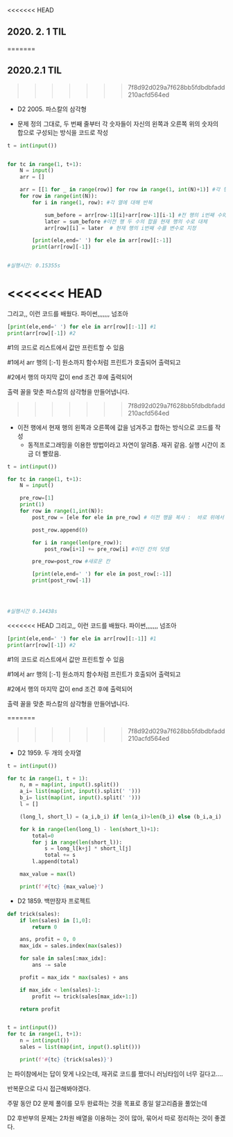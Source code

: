 <<<<<<< HEAD
## 2020. 2. 1 TIL
=======
## 2020.2.1 TIL
>>>>>>> 7f8d92d029a7f628bb5fdbdbfadd210acfd564ed



- D2 2005. 파스칼의 삼각형



- 문제 정의 그대로, 두 번째 줄부터 각 숫자들이 자신의 왼쪽과 오른쪽 위의 숫자의 합으로 구성되는 방식을 코드로 작성

  

```python
t = int(input())


for tc in range(1, t+1):
    N = input()
    arr = []

    arr = [[1 for _ in range(row)] for row in range(1, int(N)+1)] #각 행을 1로 채움
    for row in range(int(N)):
        for i in range(1, row): #각 열에 대해 반복

            sum_before = arr[row-1][i]+arr[row-1][i-1] #전 행의 i번째 수와 그 전 수의 합을 변수로 지정
            later = sum_before #이전 행 두 수의 합을 현재 행의 수로 대체
            arr[row][i] = later  # 현재 행의 i번째 수를 변수로 지정

        [print(ele,end=' ') for ele in arr[row][:-1]]
        print(arr[row][-1])


#실행시간: 0.15355s
```



<<<<<<< HEAD
=======
그리고,, 이런 코드를 배웠다. 파이썬,,,,,,, 넘조아



```python
[print(ele,end=' ') for ele in arr[row][:-1]] #1
print(arr[row][-1]) #2
```


#1의 코드로 리스트에서 값만 프린트할 수 있음

#1에서 arr 행의 [:-1] 원소까지 함수처럼 프린트가 호출되어 출력되고

#2에서 행의 마지막 값이 end 조건 후에 출력되어

출력 꼴을 맞춘 파스칼의 삼각형을 만들어냅니다.

>>>>>>> 7f8d92d029a7f628bb5fdbdbfadd210acfd564ed




- 이전 행에서 현재 행의 왼쪽과 오른쪽에 값을 넘겨주고 합하는 방식으로 코드를 작성
  - 동적프로그래밍을 이용한 방법이라고 자연이 알려줌. 재귀 같음. 실행 시간이 조금 더 빨랐음.



```python
t = int(input())

for tc in range(1, t+1):
    N = input()

    pre_row=[1]
    print(1)
    for row in range(1,int(N)):
        post_row = [ele for ele in pre_row] # 이전 행을 복사 :  바로 위에서 덧셈

        post_row.append(0)

        for i in range(len(pre_row)):
            post_row[i+1] += pre_row[i] #이전 칸의 덧셈

        pre_row=post_row #새로운 칸

        [print(ele,end=' ') for ele in post_row[:-1]]
        print(post_row[-1])




#실행시간 0.14438s
```





<<<<<<< HEAD
그리고,, 이런 코드를 배웠다. 파이썬,,,,,,, 넘조아



```python
[print(ele,end=' ') for ele in arr[row][:-1]] #1
print(arr[row][-1]) #2
```


#1의 코드로 리스트에서 값만 프린트할 수 있음

#1에서 arr 행의 [:-1] 원소까지 함수처럼 프린트가 호출되어 출력되고

#2에서 행의 마지막 값이 end 조건 후에 출력되어

출력 꼴을 맞춘 파스칼의 삼각형을 만들어냅니다.





=======
>>>>>>> 7f8d92d029a7f628bb5fdbdbfadd210acfd564ed






- D2 1959. 두 개의 숫자열



```python
t = int(input())

for tc in range(1, t + 1):
    n, m = map(int, input().split())
    a_i= list(map(int, input().split(' ')))
    b_i= list(map(int, input().split(' ')))
    l = []

    (long_l, short_l) = (a_i,b_i) if len(a_i)>len(b_i) else (b_i,a_i)

    for k in range(len(long_l) - len(short_l)+1):
        total=0
        for j in range(len(short_l)):
            s = long_l[k+j] * short_l[j]
            total += s
        l.append(total)

    max_value = max(l)

    print(f'#{tc} {max_value}')
```











- D2 1859. 백만장자 프로젝트



```python
def trick(sales):
    if len(sales) in [1,0]:
        return 0

    ans, profit = 0, 0
    max_idx = sales.index(max(sales))

    for sale in sales[:max_idx]:
        ans -= sale

    profit = max_idx * max(sales) + ans

    if max_idx < len(sales)-1:
        profit += trick(sales[max_idx+1:])

    return profit


t = int(input())
for tc in range(1, t+1):
    n = int(input())
    sales = list(map(int, input().split()))

    print(f'#{tc} {trick(sales)}')
```



는 파이참에서는 답이 맞게 나오는데, 재귀로 코드를 짰더니 러닝타임이 너무 길다고....

반복문으로 다시 접근해봐야겠다.











주말 동안 D2 문제 풀이를 모두 완료하는 것을 목표로 종일 알고리즘을 풀었는데

D2 후반부의 문제는 2차원 배열을 이용하는 것이 많아, 묶어서 따로 정리하는 것이 좋겠다.



